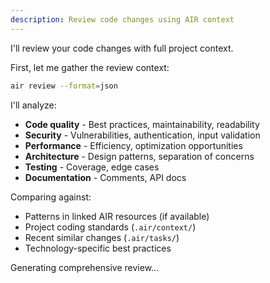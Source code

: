 ```yaml
---
description: Review code changes using AIR context
---
```


I'll review your code changes with full project context.

First, let me gather the review context:

```bash
air review --format=json
```

I'll analyze:
- **Code quality** - Best practices, maintainability, readability
- **Security** - Vulnerabilities, authentication, input validation
- **Performance** - Efficiency, optimization opportunities
- **Architecture** - Design patterns, separation of concerns
- **Testing** - Coverage, edge cases
- **Documentation** - Comments, API docs

Comparing against:
- Patterns in linked AIR resources (if available)
- Project coding standards (`.air/context/`)
- Recent similar changes (`.air/tasks/`)
- Technology-specific best practices

Generating comprehensive review...
